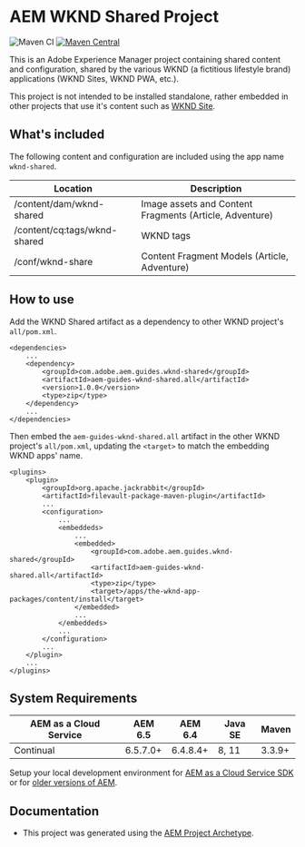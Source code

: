 # AEM WKND Shared Project

![Maven CI](https://github.com/adobe/aem-guides-wknd-shared/actions/workflows/maven.yml/badge.svg)
[![Maven Central](https://maven-badges.herokuapp.com/maven-central/com.adobe.aem.guides/aem-guides-wknd-shared/badge.svg)](https://maven-badges.herokuapp.com/maven-central/com.adobe.aem.guides/aem-guides-wknd-shared)

This is an Adobe Experience Manager project containing shared content and configuration, shared by the various WKND (a fictitious lifestyle brand) applications (WKND Sites, WKND PWA, etc.).

This project is not intended to be installed standalone, rather embedded in other projects that use it's content such as [WKND Site](https://github.com/adobe/aem-guides-wknd).

## What's included

The following content and configuration are included using the app name `wknd-shared`. 

| Location            | Description          | 
|---------------------|----------------------|
| /content/dam/wknd-shared | Image assets and Content Fragments (Article, Adventure) |
| /content/cq:tags/wknd-shared | WKND tags |
| /conf/wknd-share | Content Fragment Models (Article, Adventure) |

## How to use

Add the WKND Shared artifact as a dependency to other WKND project's `all/pom.xml`. 

```
<dependencies>
    ...
    <dependency>
        <groupId>com.adobe.aem.guides.wknd-shared</groupId>
        <artifactId>aem-guides-wknd-shared.all</artifactId>
        <version>1.0.0</version>
        <type>zip</type>
    </dependency>
    ...
</dependencies>
```

Then embed the `aem-guides-wknd-shared.all` artifact in the other WKND project's `all/pom.xml`, updating the `<target>` to match the embedding WKND apps' name.

```
<plugins>
    <plugin>
        <groupId>org.apache.jackrabbit</groupId>
        <artifactId>filevault-package-maven-plugin</artifactId>
        ...
        <configuration>
            ...
            <embeddeds>
                ...
                <embedded>
                    <groupId>com.adobe.aem.guides.wknd-shared</groupId>
                    <artifactId>aem-guides-wknd-shared.all</artifactId>
                    <type>zip</type>
                    <target>/apps/the-wknd-app-packages/content/install</target>
                </embedded>
                ...
            </embeddeds>
            ...
        </configuration>
        ...
    </plugin>
    ...
</plugins>
```

## System Requirements

 AEM as a Cloud Service | AEM 6.5 | AEM 6.4 | Java SE | Maven
---------|---------|---------|---------|---------
Continual | 6.5.7.0+ | 6.4.8.4+ | 8, 11 | 3.3.9+

Setup your local development environment for [AEM as a Cloud Service SDK](https://experienceleague.adobe.com/docs/experience-manager-learn/cloud-service/local-development-environment-set-up/overview.html) or for [older versions of AEM](https://experienceleague.adobe.com/docs/experience-manager-learn/foundation/development/set-up-a-local-aem-development-environment.html).


## Documentation

* This project was generated using the [AEM Project Archetype](https://experienceleague.adobe.com/docs/experience-manager-core-components/using/developing/archetype/overview.html).
